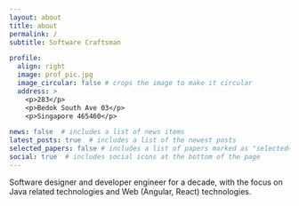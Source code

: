 ```yaml
---
layout: about
title: about
permalink: /
subtitle: Software Craftsman

profile:
  align: right
  image: prof_pic.jpg
  image_circular: false # crops the image to make it circular
  address: >
    <p>283</p>
    <p>Bedok South Ave 03</p>
    <p>Singapore 465460</p>

news: false  # includes a list of news items
latest_posts: true  # includes a list of the newest posts
selected_papers: false # includes a list of papers marked as "selected={true}"
social: true  # includes social icons at the bottom of the page
---
```


Software designer and developer engineer for a decade, with the focus on Java related technologies  and Web (Angular, React) technologies.

